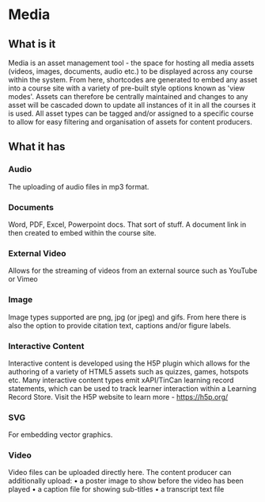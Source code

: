 # Media

## What is it
Media is an asset management tool - the space for hosting all media assets (videos, images, documents, audio etc.) to be displayed across any course within the system. From here, shortcodes are generated to embed any asset into a course site with a variety of pre-built style options known as 'view modes'.
Assets can therefore be centrally maintained and changes to any asset will be cascaded down to update all instances of it in all the courses it is used. All asset types can be tagged and/or assigned to a specific course to allow for easy filtering and organisation of assets for content producers.

## What it has

### Audio
The uploading of audio files in mp3 format. 
### Documents
Word, PDF, Excel, Powerpoint docs. That sort of stuff. A document link in then created to embed within the course site.
### External Video
Allows for the streaming of videos from an external source such as YouTube or Vimeo 
### Image
Image types supported are png, jpg (or jpeg) and gifs. From here there is also the option to provide citation text, captions and/or figure labels. 
### Interactive Content
Interactive content is developed using the H5P plugin which allows for the authoring of a variety of HTML5 assets such as quizzes, games, hotspots etc. Many interactive content types emit xAPI/TinCan learning record statements, which can be used to track learner interaction within a Learning Record Store. 
Visit the H5P website to learn more - https://h5p.org/
### SVG 
For embedding vector graphics.
### Video
Video files can be uploaded directly here. The content producer can additionally upload:
•	a poster image to show before the video has been played 
•	a caption file for showing sub-titles
•	a transcript text file  
